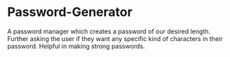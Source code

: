 # Password-Generator
A password manager which creates a password of our desired length. Further asking the user if they want any specific kind of characters in their password. Helpful in making strong passwords.

